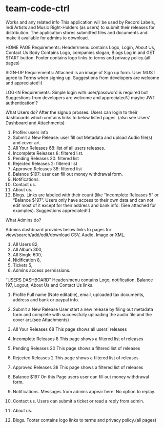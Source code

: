 # team-code-ctrl
Works and any related info 
This application will be used by Record Labels, Indi Artists and Music Right-Holders (as users) to submit their releases for distribution. The application stores submitted files and documents and make it available for admins to download.



HOME PAGE Requirements:
	Header/menu contains Logo, Login, About Us, Contact Us 
Body Contains Logo, companies slogan, Blogs Log in and GET START button. 
	Footer contains logo links to terms and privacy policy.(all pages)

SIGN-UP Requirements:
Attached is an image of Sign up form.
User MUST agree to Terms when signing up.
Suggestions from developers are welcome and appreciated!:)


LOG-IN Requirements:
Simple login with user/password is required but Suggestions from developers are welcome and appreciated!:) maybe JWT authentication!?

What Users do?
After the signup prosses. Users can login to their dashboards which contains links to below listed pages. (also see Users’ Dashboard and Attachments)
1)	Profile: users info 
2)	Submit a New Release: user fill out Metadata and upload Audio file(s) and cover art.
3)	All Your Releases 68: list of all users releases.
4)	Incomplete Releases 8: filtered list.
5)	Pending Releases 20: filtered list 
6)	Rejected Releases 2: filtered list
7)	Approved Releases 38: filtered list 
8)	Balance $197: user can fill out money withdrawal form.
9)	Notifications.
10)	Contact us.
11)	About us.
12)	Blogs.
Links are labeled with their count (like “Incomplete Releases 5” or “Balance $197”.
Users only have access to their own data and can not edit most of it except for their address and bank info.
(See attached for examples).
Suggestions appreciated!:)

What Admins do?

Admins dashboard provides below links to pages for view/search/add/edit/download CSV, Audio, Image or XML.
1)	All Users 82,
2)	All Album 300,
3)	All Single 600,
4)	Nidification 8,
5)	Tickets 5,
6)	Admins access permissions.


“USERS DASHBOARD”
Header/menu contains Logo, notification, Balance 197, Logout, About Us and Contact Us links.

1)	Profile
Full name (Note editable), email, uploaded tax documents, address and bank or paypal info.
2)	Submit a New Release
User start a new release by filing out metadata form and complete with successfully uploading the audio file and the cover art.(see Attachments)
3)	All Your Releases 68 
This page shows all users’ releases
4)	Incomplete Releases 8
This page shows a filtered list of releases
5)	Pending Releases 20
This page shows a filtered list of releases

6)	Rejected Releases 2
This page shows a filtered list of releases
7)	Approved Releases 38
This page shows a filtered list of releases 
8)	Balance $197
On this Page users user can fill out money withdrawal form.
9)	Notifications.
Messages from admins appear here. No option to replay.
10)	Contact us.
Users can submit a ticket or read a reply from admin.
11)	About us.
12)	Blogs.
Footer contains logo links to terms and privacy policy.(all pages)



